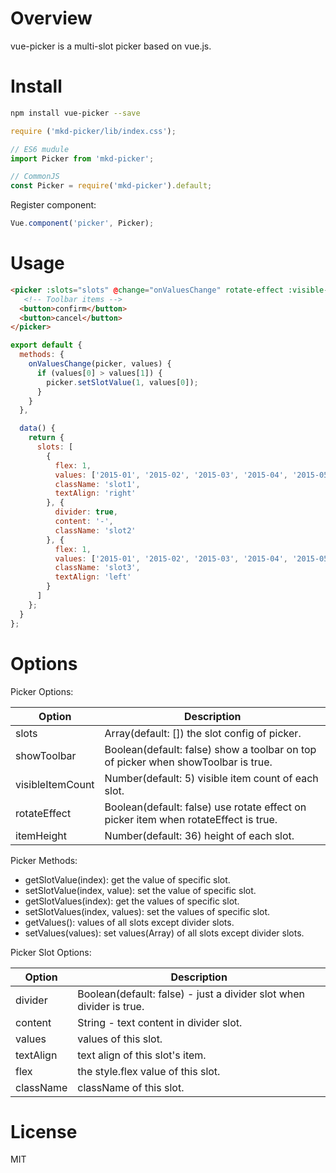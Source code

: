# Overview
vue-picker is a multi-slot picker based on vue.js.

# Install

```Bash
npm install vue-picker --save
```

```JavaScript
require ('mkd-picker/lib/index.css');

// ES6 mudule
import Picker from 'mkd-picker';

// CommonJS
const Picker = require('mkd-picker').default;
```
Register component:
```Javascript
Vue.component('picker', Picker);
```

# Usage

```HTML
<picker :slots="slots" @change="onValuesChange" rotate-effect :visible-item-count="3">
   <!-- Toolbar items -->
  <button>confirm</button>
  <button>cancel</button>
</picker>
```

```JavaScript
export default {
  methods: {
    onValuesChange(picker, values) {
      if (values[0] > values[1]) {
        picker.setSlotValue(1, values[0]);
      }
    }
  },

  data() {
    return {
      slots: [
        {
          flex: 1,
          values: ['2015-01', '2015-02', '2015-03', '2015-04', '2015-05', '2015-06'],
          className: 'slot1',
          textAlign: 'right'
        }, {
          divider: true,
          content: '-',
          className: 'slot2'
        }, {
          flex: 1,
          values: ['2015-01', '2015-02', '2015-03', '2015-04', '2015-05', '2015-06'],
          className: 'slot3',
          textAlign: 'left'
        }
      ]
    };
  }
};
```

# Options

Picker Options:

| Option | Description |
| ----- | ----- |
| slots | Array(default: []) the slot config of picker. |
| showToolbar | Boolean(default: false) show a toolbar on top of picker when showToolbar is true. |
| visibleItemCount | Number(default: 5) visible item count of each slot. |
| rotateEffect | Boolean(default: false) use rotate effect on picker item when rotateEffect is true. |
| itemHeight | Number(default: 36) height of each slot. |

Picker Methods:

- getSlotValue(index): get the value of specific slot.
- setSlotValue(index, value): set the value of specific slot.
- getSlotValues(index): get the values of specific slot.
- setSlotValues(index, values): set the values of specific slot.
- getValues(): values of all slots except divider slots.
- setValues(values): set values(Array) of all slots except divider slots.

Picker Slot Options:

| Option | Description |
| ----- | ----- |
| divider | Boolean(default: false) - just a divider slot when divider is true. |
| content | String - text content in divider slot. |
| values | values of this slot. |
| textAlign |  text align of this slot's item. |
| flex | the style.flex value of this slot. |
| className | className of this slot. |

# License
MIT